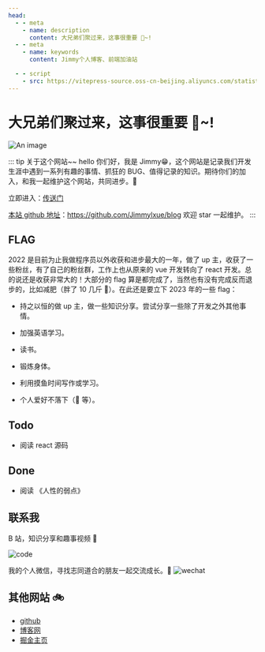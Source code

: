 ```yaml
---
head:
  - - meta
    - name: description
      content: 大兄弟们聚过来，这事很重要 🎉~!
  - - meta
    - name: keywords
      content: Jimmy个人博客、前端加油站

  - - script
    - src: https://vitepress-source.oss-cn-beijing.aliyuncs.com/statistics.js
---
```


# 大兄弟们聚过来，这事很重要 🎉~!

![An image](/assets/bg.jpg)

::: tip 关于这个网站~~
hello 你们好，我是 Jimmy😁，这个网站是记录我们开发生涯中遇到一系列有趣的事情、抓狂的 BUG、值得记录的知识。期待你们的加入，和我一起维护这个网站，共同进步。🎄

立即进入：[传送门](http://www.jimmyxuexue.top/)

[本站 github 地址](https://github.com/Jimmylxue/blog)：https://github.com/Jimmylxue/blog 欢迎 star 一起维护。
:::

## FLAG

2022 是目前为止我做程序员以外收获和进步最大的一年，做了 up 主，收获了一些粉丝，有了自己的粉丝群，工作上也从原来的 vue 开发转向了 react 开发。总的说还是收获非常大的！大部分的 flag 算是都完成了，当然也有没有完成反而退步的，比如减肥（胖了 10 几斤 🐷）。在此还是要立下 2023 年的一些 flag：

- 持之以恒的做 up 主，做一些知识分享。尝试分享一些除了开发之外其他事情。

- 加强英语学习。

- 读书。

- 锻炼身体。

- 利用摸鱼时间写作或学习。

- 个人爱好不落下（🎸 等）。

## Todo

- 阅读 react 源码

## Done

- 阅读 《人性的弱点》

## 联系我

B 站，知识分享和趣事视频 🚩

![code](/assets/bilibili.jpg)

我的个人微信，寻找志同道合的朋友一起交流成长。🌻
![wechat](/assets/wechat.jpg)

## 其他网站 🚲

- [github](https://github.com/Jimmylxue)
- [博客网](https://github.com/Jimmylxue/blog)
- [掘金主页](https://juejin.cn/user/2296218359183918)
